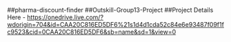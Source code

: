##pharma-discount-finder
##Outskill-Group13-Project
##Project Details Here - https://onedrive.live.com/?wdorigin=704&id=CAA20C816ED5DF6%21s1d4d1cda52c84e6e93487f09f1fc9523&cid=0CAA20C816ED5DF6&sb=name&sd=1&view=0
